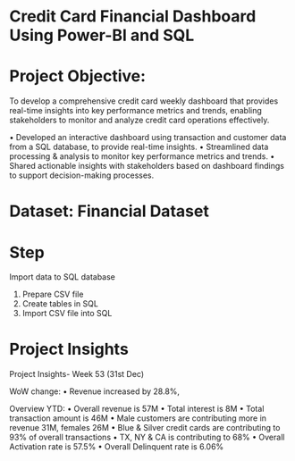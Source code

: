 # Credit Card Financial Dashboard Using Power-BI and SQL

# Project Objective: 
To develop a comprehensive credit card weekly dashboard that provides real-time insights into key performance metrics and trends, enabling stakeholders to monitor and analyze credit card operations effectively.

• Developed an interactive dashboard using transaction and customer data from a SQL database, to provide real-time insights.
• Streamlined data processing & analysis to monitor key performance metrics and trends.
• Shared actionable insights with stakeholders based on dashboard findings to support decision-making processes.

# Dataset: Financial Dataset

# Step 
Import data to SQL database
1. Prepare CSV file
2. Create tables in SQL
3. Import CSV file into SQL

# Project Insights
Project Insights- Week 53 (31st Dec)

WoW change:
• Revenue increased by 28.8%,

Overview YTD:
• Overall revenue is 57M
• Total interest is 8M
• Total transaction amount is 46M
• Male customers are contributing more in revenue 31M, females 26M
• Blue & Silver credit cards are contributing to 93% of overall transactions
• TX, NY & CA is contributing to 68%
• Overall Activation rate is 57.5%
• Overall Delinquent rate is 6.06%
